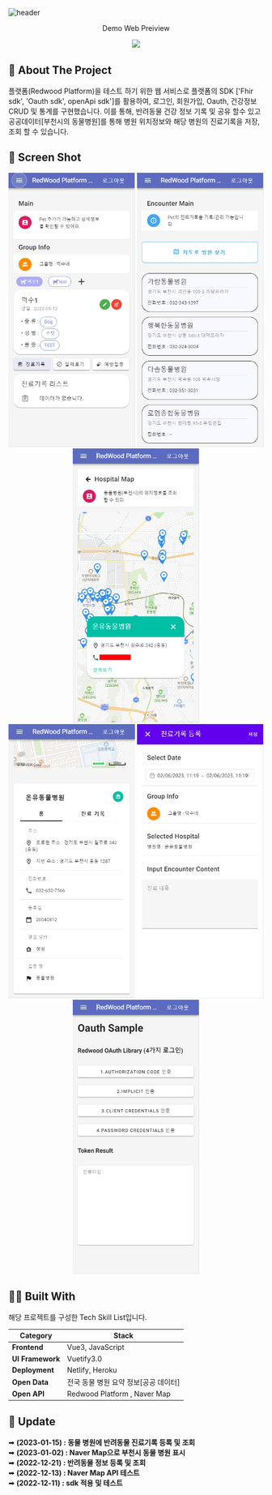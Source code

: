 ![header](https://capsule-render.vercel.app/api?type=waving&color=auto&height=300&section=header&text=Fhir-Test-web&animation=fadeIn&fontAlignY=38&desc=반려동물%20건강정보%20기록%20및%20병원위치정보%20조회%20서비스&descAlignY=51&descAlign=62)



<p align='center'> Demo Web Preiview </p>
<p align='center'>
  <a href="https://redwoodplatformtest-chohbin.netlify.app">
    <img src="https://img.shields.io/badge/DEMO%20-%234FC08D.svg?&style=for-the-badge&&logoColor=white"/>
  </a>
</p>


<!-- ABOUT THE PROJECT -->
## 📖 About The Project

플랫폼(Redwood Platform)을 테스트 하기 위한 웹 서비스로 플랫폼의 SDK ['Fhir sdk', 'Oauth sdk', openApi sdk']를 활용하여, 로그인, 회원가입, Oauth, 건강정보 CRUD 및 통계를 구현했습니다. 이를 통해, 반려동물 건강 정보 기록 및 공유 할수 있고 공공데이터[부천시의 동물병원]를 통해 병원 위치정보와  해당 병원의 진료기록을 저장, 조회 할 수 있습니다.


## 📸 Screen Shot


<p align="center">
 <img src="src/assets/images/screenshots/screenshot_main.png" width="250px">
 <img src="src/assets/images/screenshots/screenshot_encounter_main.png" width="250px" >
 <img src="src/assets/images/screenshots/screenshot_hospital_detail.png" width="250px" >
 <br/>
 <img src="src/assets/images/screenshots/screenshot_hospital_info.png" width="250px" >
 <img src="src/assets/images/screenshots/screenshot_encounter_insert.png" width="250px" >
 <img src="src/assets/images/screenshots/screenshot_sdk_oauth.png" width="250px" >
</p>



## 🧑‍💻 Built With

해당 프로젝트를 구성한 Tech Skill List입니다.

 | Category                                                   | Stack                                                   |
| ------------------------------------------------------------ | ------------------------------------------------------- |
| **Frontend**                 | Vue3, JavaScript |
| **UI Framework**             | Vuetify3.0  |
| **Deployment**               | Netlify, Heroku  |
| **Open Data**             | 전국 동물 병원 요약 정보[공공 데이터] |
| **Open API**             | Redwood Platform , Naver Map |

## 🚩 Update

➡ <b>(2023-01-15) : 동물 병원에 반려동물 진료기록 등록 및 조회</b><br> 
➡ <b>(2023-01-02) : Naver Map으로 부천시 동물 병원 표시</b><br> 
➡ <b>(2022-12-21) : 반려동물 정보 등록 및 조회 </b><br> 
➡ <b>(2022-12-13) : Naver Map API 테스트 </b><br> 
➡ <b>(2022-12-11) : sdk 적용 및 테스트 </b><br> 







